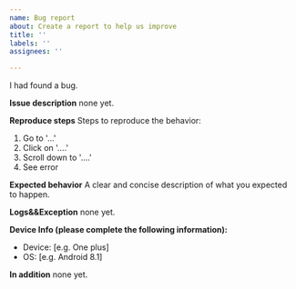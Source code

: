 ```yaml
---
name: Bug report
about: Create a report to help us improve
title: ''
labels: ''
assignees: ''

---
```


I had found a bug.

**Issue description**
none yet.

**Reproduce steps**
Steps to reproduce the behavior:
1. Go to '...'
2. Click on '....'
3. Scroll down to '....'
4. See error

**Expected behavior**
A clear and concise description of what you expected to happen.

**Logs&&Exception**
none yet.

**Device Info (please complete the following information):**
 - Device: [e.g. One plus]
 - OS: [e.g. Android 8.1]

**In addition**
none yet.
